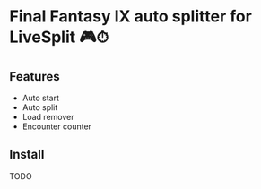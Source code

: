 # Final Fantasy IX auto splitter for LiveSplit 🎮⏱

## Features

- Auto start
- Auto split
- Load remover
- Encounter counter

## Install

TODO
